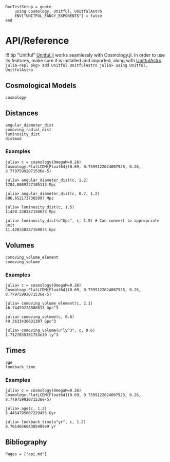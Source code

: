 ```@meta
DocTestSetup = quote
    using Cosmology, Unitful, UnitfulAstro
    ENV["UNITFUL_FANCY_EXPONENTS"] = false
end
```

# API/Reference


!!! tip "Unitful"
    [Unitful.jl](https://github.com/painterqubits/Unitful.jl) works seamlessly with Cosmology.jl. In order to use its features, make sure it is installed and imported, along with [UnitfulAstro](https://github.com/juliaastro/UnitfulAstro.jl).
    ```julia-repl
    pkg> add Unitful UnitfulAstro
    julia> using Unitful, UnitfulAstro
    ```


## Cosmological Models

```@docs
cosmology
```

## Distances

```@docs
angular_diameter_dist
comoving_radial_dist
luminosity_dist
distmod
```

### Examples

```jldoctest
julia> c = cosmology(OmegaM=0.26)
Cosmology.FlatLCDM{Float64}(0.69, 0.7399122024007928, 0.26, 8.77975992071536e-5)

julia> angular_diameter_dist(c, 1.2)
1784.0089227105113 Mpc

julia> angular_diameter_dist(c, 0.7, 1.2)
606.6521737365097 Mpc

julia> luminosity_dist(c, 1.5)
11420.338287150073 Mpc

julia> luminosity_dist(u"Gpc", c, 1.5) # Can convert to appropriate unit
11.420338287150074 Gpc
```


## Volumes

```@docs
comoving_volume_element
comoving_volume
```

### Examples

```jldoctest
julia> c = cosmology(OmegaM=0.26)
Cosmology.FlatLCDM{Float64}(0.69, 0.7399122024007928, 0.26, 8.77975992071536e-5)

julia> comoving_volume_element(c, 2.1)
46.74459228888613 Gpc^3

julia> comoving_volume(c, 0.6)
49.3633436631307 Gpc^3

julia> comoving_volume(u"ly^3", c, 0.6)
1.7127035381753e30 ly^3
```

## Times

```@docs
age
lookback_time
```

### Examples
```jldoctest
julia> c = cosmology(OmegaM=0.26)
Cosmology.FlatLCDM{Float64}(0.69, 0.7399122024007928, 0.26, 8.77975992071536e-5)

julia> age(c, 1.2)
5.4454795007229455 Gyr

julia> lookback_time(u"yr", c, 1.2)
8.761465604385489e9 yr
```



## Bibliography
```@bibliography
Pages = ["api.md"]
```
